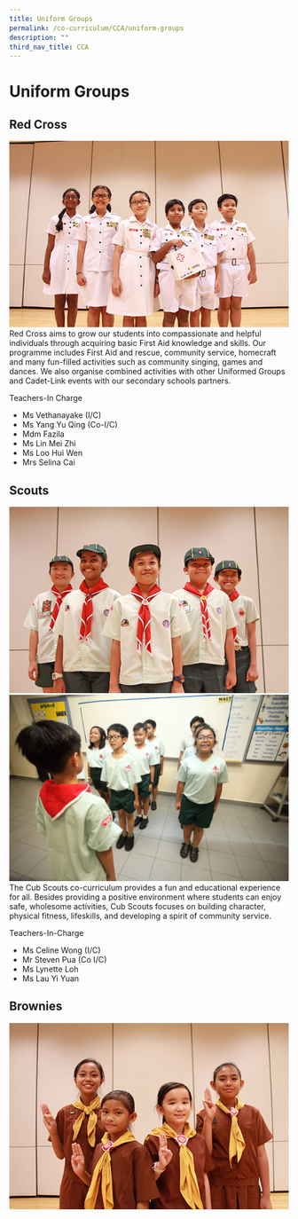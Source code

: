 ```yaml
---
title: Uniform Groups
permalink: /co-curriculum/CCA/uniform-groups
description: ""
third_nav_title: CCA
---
```

# Uniform Groups
## Red Cross
![](/images/stjohn.jpg)
Red Cross aims to grow our students into compassionate and helpful individuals through acquiring basic First Aid knowledge and skills. Our programme includes First Aid and rescue, community service, homecraft and many fun-filled activities such as community singing, games and dances. We also organise combined activities with other Uniformed Groups and Cadet-Link events with our secondary schools partners.

Teachers-In Charge   
* Ms Vethanayake (I/C)
* Ms Yang Yu Qing (Co-I/C)
* Mdm Fazila
* Ms Lin Mei Zhi
* Ms Loo Hui Wen
* Mrs Selina Cai

## Scouts
![](/images/scout.jpg)
![](/images/scouts_2.jpeg)
 The Cub Scouts co-curriculum provides a fun and educational experience for all. Besides providing a positive environment where students can enjoy safe, wholesome activities, Cub Scouts focuses on building character, physical fitness, lifeskills, and developing a spirit of community service.

Teachers-In-Charge

* Ms Celine Wong (I/C)
* Mr Steven Pua (Co I/C)
* Ms Lynette Loh
* Ms Lau Yi Yuan

## Brownies
![](/images/brownies.jpg)